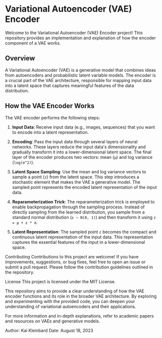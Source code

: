 # Variational Autoencoder (VAE) Encoder

Welcome to the Variational Autoencoder (VAE) Encoder project! This repository provides an implementation and explanation of how the encoder component of a VAE works.

## Overview

A Variational Autoencoder (VAE) is a generative model that combines ideas from autoencoders and probabilistic latent variable models. The encoder is a crucial part of the VAE architecture, responsible for mapping input data into a latent space that captures meaningful features of the data distribution.

## How the VAE Encoder Works

The VAE encoder performs the following steps:

1. **Input Data**: Receive input data (e.g., images, sequences) that you want to encode into a latent representation.

2. **Encoding**: Pass the input data through several layers of neural networks. These layers reduce the input data's dimensionality and gradually transform it into a lower-dimensional latent space. The final layer of the encoder produces two vectors: mean (`μ`) and log variance (`log(σ^2)`).

3. **Latent Space Sampling**: Use the mean and log variance vectors to sample a point (`z`) from the latent space. This step introduces a stochastic element that makes the VAE a generative model. The sampled point represents the encoded latent representation of the input data.

4. **Reparameterization Trick**: The reparameterization trick is employed to enable backpropagation through the sampling process. Instead of directly sampling from the learned distribution, you sample from a standard normal distribution (`ε ~ N(0, 1)`) and then transform it using `z = μ + ε * σ`.

5. **Latent Representation**: The sampled point `z` becomes the compact and continuous latent representation of the input data. This representation captures the essential features of the input in a lower-dimensional space.

Contributing
Contributions to this project are welcome! If you have improvements, suggestions, or bug fixes, feel free to open an issue or submit a pull request. Please follow the contribution guidelines outlined in the repository.

License
This project is licensed under the MIT License.

This repository aims to provide a clear understanding of how the VAE encoder functions and its role in the broader VAE architecture. By exploring and experimenting with the provided code, you can deepen your understanding of variational autoencoders and their applications.

For more information and in-depth explanations, refer to academic papers and resources on VAEs and generative models.

Author: Kai Kleinbard
Date: August 18, 2023